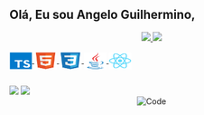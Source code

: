 ## Olá, Eu sou Angelo Guilhermino, 

<div align="center">
  <a href="https://github.com/0Guilhermino">
  <img height="180em" src="https://github-readme-stats.vercel.app/api?username=0guilhermino&show_icons=true&theme=tokyonight&include_all_commits=true&count_private=true"/>
  <img height="180em" src="https://github-readme-stats.vercel.app/api/top-langs/?username=0guilhermino&layout=compact&langs_count=7&theme=tokyonight"/>
</div>
<div style="display: inline_block"><br>
  <img align="center" alt="Anjo-Ts" height="30" width="40" src="https://raw.githubusercontent.com/devicons/devicon/master/icons/typescript/typescript-plain.svg">
  <img align="center" alt="Anjo-HTML" height="30" width="40" src="https://raw.githubusercontent.com/devicons/devicon/master/icons/html5/html5-original.svg">
  <img align="center" alt="Anjo-CSS" height="30" width="40" src="https://raw.githubusercontent.com/devicons/devicon/master/icons/css3/css3-original.svg">
  <img align="center" alt="Anjo-Java" height="30" width="40" src="https://raw.githubusercontent.com/devicons/devicon/master/icons/java/java-original.svg">
  <img align="center" alt="Anjo-React" height="30" width="40" src="https://raw.githubusercontent.com/devicons/devicon/master/icons/react/react-original.svg">
 </div>
   
  ##
 
<div> 
  <a href = "mailto:angeloguilhermino@gmail.com"><img src="https://img.shields.io/badge/-Gmail-%23333?style=for-the-badge&logo=gmail&logoColor=white" target="_blank"></a>
  <a href="https://www.linkedin.com/in/angelo-guilhermino-736291109/" target="_blank"><img src="https://img.shields.io/badge/-LinkedIn-%230077B5?style=for-the-badge&logo=linkedin&logoColor=white" target="_blank"></a> 
  <div align="center" dir="auto">
    <img align="certer" alt="Code" height="240" width="300" src="https://media1.giphy.com/media/VTtANKl0beDFQRLDTh/giphy.gif?cid=ecf05e47didutnfs25im7931rs0cl0jehl6v0jhh34epog5g&rid=giphy.gif&ct=g" data-canonical-src="https://c.tenor.com/4fAS3R0nMa8AAAAi/akuma-gouki.gif" style="max-width: 100%;">
</div>

